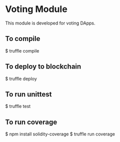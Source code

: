 # Voting Module

This module is developed for voting DApps.


## To compile
$ truffle compile

## To deploy to blockchain
$ truffle deploy

## To run unittest
$ truffle test

## To run coverage
$ npm install solidity-coverage
$ truffle run coverage
